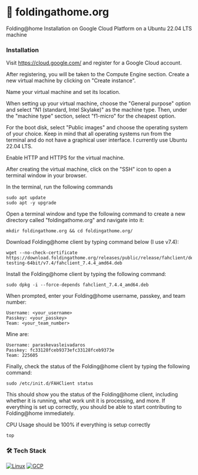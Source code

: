 # 🦠 foldingathome.org
Folding@home Installation on Google Cloud Platform on a Ubuntu 22.04 LTS machine

### Installation
Visit https://cloud.google.com/ and register for a Google Cloud account.

After registering, you will be taken to the Compute Engine section. Create a new virtual machine by clicking on "Create instance".

Name your virtual machine and set its location.

When setting up your virtual machine, choose the "General purpose" option and select "N1 (standard, Intel Skylake)" as the machine type. Then, under the "machine type" section, select "f1-micro" for the cheapest option.

For the boot disk, select "Public images" and choose the operating system of your choice. Keep in mind that all operating systems run from the terminal and do not have a graphical user interface. I currently use Ubuntu 22.04 LTS.

Enable HTTP and HTTPS for the virtual machine.

After creating the virtual machine, click on the "SSH" icon to open a terminal window in your browser.

In the terminal, run the following commands
```shell
sudo apt update
sudo apt -y upgrade
```
Open a terminal window and type the following command to create a new directory called "foldingathome.org" and navigate into it:
```shell
mkdir foldingathome.org && cd foldingathome.org/
```
Download Folding@home client by typing command below (I use v7.4):
```shell
wget --no-check-certificate https://download.foldingathome.org/releases/public/release/fahclient/debian-testing-64bit/v7.4/fahclient_7.4.4_amd64.deb
```
Install the Folding@home client by typing the following command:
```shell
sudo dpkg -i --force-depends fahclient_7.4.4_amd64.deb
```
When prompted, enter your Folding@home username, passkey, and team number:
```shell
Username: <your_username>
Passkey: <your_passkey>
Team: <your_team_number>
```
Mine are:
```shell
Username: paraskevasleivadaros
Passkey: fc33128fceb9373efc33128fceb9373e
Team: 225605
```

Finally, check the status of the Folding@home client by typing the following command:
```shell
sudo /etc/init.d/FAHClient status
```
This should show you the status of the Folding@home client, including whether it is running, what work unit it is processing, and more. If everything is set up correctly, you should be able to start contributing to Folding@home immediately.

CPU Usage should be 100% if everything is setup correctly
```shell
top
```

### 🛠️ Tech Stack
[![Linux](https://skills.thijs.gg/icons?i=linux)](https://linux.org/)
[![GCP](https://skills.thijs.gg/icons?i=gcp)](https://cloud.google.com/)
